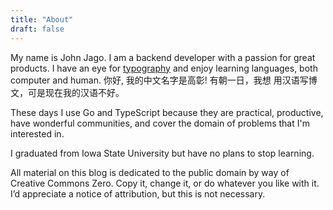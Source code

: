 ```yaml
---
title: "About"
draft: false
---
```


My name is John Jago. I am a backend developer with a passion for great products.
I have an eye for [typography](https://practicaltypography.com/) and enjoy
learning languages, both computer and human. 你好, 我的中文名字是高彰! 有朝一日，我想
用汉语写博文，可是现在我的汉语不好。

These days I use Go and TypeScript because they are practical, productive, have
wonderful communities, and cover the domain of problems that I'm interested in.

I graduated from Iowa State University but have no plans to stop learning.

All material on this blog is dedicated to the public domain by way of Creative
Commons Zero. Copy it, change it, or do whatever you like with it. I’d
appreciate a notice of attribution, but this is not necessary.
